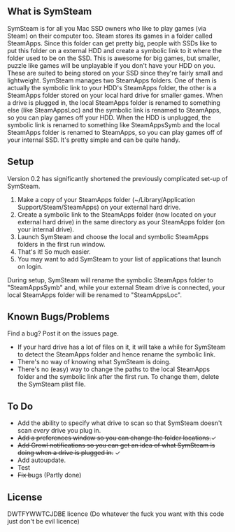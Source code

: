 ## What is SymSteam

SymSteam is for all you Mac SSD owners who like to play games (via Steam) on their computer too. Steam stores its games in a folder called SteamApps. Since this folder can get pretty big, people with SSDs like to put this folder on a external HDD and create a symbolic link to it where the folder used to be on the SSD. This is awesome for big games, but smaller, puzzle like games will be unplayable if you don't have your HDD on you. These are suited to being stored on your SSD since they're fairly small and lightweight. SymSteam manages two SteamApps folders. One of them is actually the symbolic link to your HDD's SteamApps folder, the other is a SteamApps folder stored on your local hard drive for smaller games. When a drive is plugged in, the local SteamApps folder is renamed to something else (like SteamAppsLoc) and the symbolic link is renamed to SteamApps, so you can play games off your HDD. When the HDD is unplugged, the symbolic link is renamed to something like SteamAppsSymb and the local SteamApps folder is renamed to SteamApps, so you can play games off of your internal SSD. It's pretty simple and can be quite handy. 

## Setup

Version 0.2 has significantly shortened the previously complicated set-up of SymSteam. 

1. Make a copy of your SteamApps folder (~/Library/Application Support/Steam/SteamApps) on your external hard drive.
2. Create a symbolic link to the SteamApps folder (now located on your external hard drive) in the same directory as your SteamApps folder (on your internal drive). 
3. Launch SymSteam and choose the local and symbolic SteamApps folders in the first run window. 
4. That's it! So much easier. 
5. You may want to add SymSteam to your list of applications that launch on login. 

During setup, SymSteam will rename the symbolic SteamApps folder to "SteamAppsSymb" and, while your external Steam drive is connected, your local SteamApps folder will be renamed to "SteamAppsLoc".  

## Known Bugs/Problems

Find a bug? Post it on the issues page.

- If your hard drive has a lot of files on it, it will take a while for SymSteam to detect the SteamApps folder and hence rename the symbolic link. 
- There's no way of knowing what SymSteam is doing. 
- There's no (easy) way to change the paths to the local SteamApps folder and the symbolic link after the first run. To change them, delete the SymSteam plist file. 

## To Do

- Add the ability to specify what drive to scan so that SymSteam doesn't scan *every* drive you plug in.
- <del>Add a preferences window so you can change the folder locations.</del>✓
- <del>Add Growl notifications so you can get an idea of what SymSteam is doing when a drive is plugged in.</del> ✓
- Add autoupdate.
- Test
- <del>Fix b</del>ugs (Partly done)

## License

DWTFYWWTCJDBE licence (Do whatever the fuck you want with this code just don't be evil licence)
